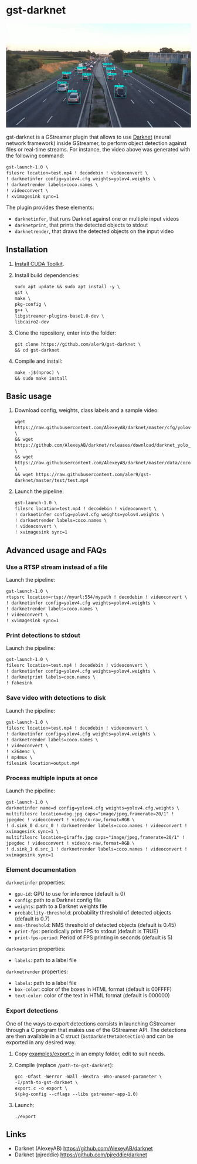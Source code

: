 
# gst-darknet

![](README.gif)

gst-darknet is a GStreamer plugin that allows to use [Darknet](https://github.com/AlexeyAB/darknet) (neural network framework) inside GStreamer, to perform object detection against files or real-time streams. For instance, the video above was generated with the following command:
```
gst-launch-1.0 \
filesrc location=test.mp4 ! decodebin ! videoconvert \
! darknetinfer config=yolov4.cfg weights=yolov4.weights \
! darknetrender labels=coco.names \
! videoconvert \
! xvimagesink sync=1
```

The plugin provides these elements:
* `darknetinfer`, that runs Darknet against one or multiple input videos
* `darknetprint`, that prints the detected objects to stdout
* `darknetrender`, that draws the detected objects on the input video

## Installation

1. [Install CUDA Toolkit](https://developer.nvidia.com/cuda-downloads).

2. Install build dependencies:
   ```
   sudo apt update && sudo apt install -y \
   git \
   make \
   pkg-config \
   g++ \
   libgstreamer-plugins-base1.0-dev \
   libcairo2-dev
   ```

3. Clone the repository, enter into the folder:
   ```
   git clone https://github.com/aler9/gst-darknet \
   && cd gst-darknet
   ```

4. Compile and install:
   ```
   make -j$(nproc) \
   && sudo make install
   ```

## Basic usage

1. Download config, weights, class labels and a sample video:
   ```
   wget https://raw.githubusercontent.com/AlexeyAB/darknet/master/cfg/yolov4.cfg \
   && wget https://github.com/AlexeyAB/darknet/releases/download/darknet_yolo_v3_optimal/yolov4.weights \
   && wget https://raw.githubusercontent.com/AlexeyAB/darknet/master/data/coco.names \
   && wget https://raw.githubusercontent.com/aler9/gst-darknet/master/test/test.mp4
   ```

2. Launch the pipeline:
   ```
   gst-launch-1.0 \
   filesrc location=test.mp4 ! decodebin ! videoconvert \
   ! darknetinfer config=yolov4.cfg weights=yolov4.weights \
   ! darknetrender labels=coco.names \
   ! videoconvert \
   ! xvimagesink sync=1
   ```

## Advanced usage and FAQs

### Use a RTSP stream instead of a file

Launch the pipeline:
```
gst-launch-1.0 \
rtspsrc location=rtsp://myurl:554/mypath ! decodebin ! videoconvert \
! darknetinfer config=yolov4.cfg weights=yolov4.weights \
! darknetrender labels=coco.names \
! videoconvert \
! xvimagesink sync=1
```

### Print detections to stdout

Launch the pipeline:
```
gst-launch-1.0 \
filesrc location=test.mp4 ! decodebin ! videoconvert \
! darknetinfer config=yolov4.cfg weights=yolov4.weights \
! darknetprint labels=coco.names \
! fakesink
```

### Save video with detections to disk

Launch the pipeline:
```
gst-launch-1.0 \
filesrc location=test.mp4 ! decodebin ! videoconvert \
! darknetinfer config=yolov4.cfg weights=yolov4.weights \
! darknetrender labels=coco.names \
! videoconvert \
! x264enc \
! mp4mux \
filesink location=output.mp4
```

### Process multiple inputs at once

Launch the pipeline:
```
gst-launch-1.0 \
darknetinfer name=d config=yolov4.cfg weights=yolov4.cfg.weights \
multifilesrc location=dog.jpg caps="image/jpeg,framerate=20/1" ! jpegdec ! videoconvert ! video/x-raw,format=RGB \
! d.sink_0 d.src_0 ! darknetrender labels=coco.names ! videoconvert ! xvimagesink sync=1 \
multifilesrc location=giraffe.jpg caps="image/jpeg,framerate=20/1" ! jpegdec ! videoconvert ! video/x-raw,format=RGB \
! d.sink_1 d.src_1 ! darknetrender labels=coco.names ! videoconvert ! xvimagesink sync=1
```

### Element documentation

`darknetinfer` properties:
* `gpu-id`: GPU to use for inference (default is 0)
* `config`: path to a Darknet config file
* `weights`: path to a Darknet weights file
* `probability-threshold`: probability threshold of detected objects (default is 0.7)
* `nms-threshold`: NMS threshold of detected objects (default is 0.45)
* `print-fps`: periodically print FPS to stdout (default is TRUE)
* `print-fps-period`: Period of FPS printing in seconds (default is 5)

`darknetprint` properties:
* `labels`: path to a label file

`darknetrender` properties:
* `labels`: path to a label file
* `box-color`: color of the boxes in HTML format (default is 00FFFF)
* `text-color`: color of the text in HTML format (default is 000000)


### Export detections

One of the ways to export detections consists in launching GStreamer through a C program that makes use of the GStreamer API. The detections are then available in a C struct (`GstDarknetMetaDetection`) and can be exported in any desired way.

1. Copy [examples/export.c](examples/export.c) in an empty folder, edit to suit needs.

2. Compile (replace `/path-to-gst-darknet`):
   ```
   gcc -Ofast -Werror -Wall -Wextra -Wno-unused-parameter \
   -I/path-to-gst-darknet \
   export.c -o export \
   $(pkg-config --cflags --libs gstreamer-app-1.0)
   ```

3. Launch:
   ```
   ./export
   ```

## Links

* Darknet (AlexeyAB) https://github.com/AlexeyAB/darknet
* Darknet (pjreddie) https://github.com/pjreddie/darknet
